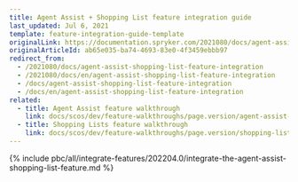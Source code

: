 ```yaml
---
title: Agent Assist + Shopping List feature integration guide
last_updated: Jul 6, 2021
template: feature-integration-guide-template
originalLink: https://documentation.spryker.com/2021080/docs/agent-assist-shopping-list-feature-integration
originalArticleId: ab65e035-ba74-4693-83e0-4f3459ebbb97
redirect_from:
  - /2021080/docs/agent-assist-shopping-list-feature-integration
  - /2021080/docs/en/agent-assist-shopping-list-feature-integration
  - /docs/agent-assist-shopping-list-feature-integration
  - /docs/en/agent-assist-shopping-list-feature-integration
related:
  - title: Agent Assist feature walkthrough
    link: docs/scos/dev/feature-walkthroughs/page.version/agent-assist-feature-walkthrough.html
  - title: Shopping Lists feature walkthrough
    link: docs/scos/dev/feature-walkthroughs/page.version/shopping-lists-feature-walkthrough.html
---
```


{% include pbc/all/integrate-features/202204.0/integrate-the-agent-assist-shopping-list-feature.md %} <!-- To edit, see /_includes/pbc/all/integrate-features/202204.0/integrate-the-agent-assist-shopping-list-feature.md -->
